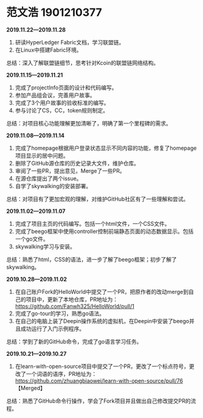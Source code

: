 # 范文浩 1901210377

**2019.11.22—2019.11.28**

1. 研读HyperLedger Fabric文档，学习联盟链。
2. 在Linux中搭建Fabric环境。

总结：深入了解联盟链细节，思考针对Kcoin的联盟链网络结构。

**2019.11.15—2019.11.21**

1. 完成了projectInfo页面的设计和代码编写。
2. 参加产品组会议，完善用户故事。
3. 完成了3个用户故事的验收标准的编写。
4. 参与讨论了CS，CC，token规则制定。

总结：对项目核心功能理解更加清晰了，明确了第一个里程碑的需求。

**2019.11.08—2019.11.14**

1. 完成了homepage根据用户登录状态显示不同内容的功能，修复了homepage项目显示的居中问题。
2. 删除了GitHub源仓库的历史记录大文件，维护仓库。
3. 审阅了一些PR，提出意见，Merge了一些PR。
4. 在源仓库提出了两个issue。
5. 自学了skywalking的安装部署。

总结：对项目有了更加宏观的理解，对维护GitHub社区有了一些理解和尝试。

**2019.11.02—2019.11.07**

1. 完成了项目主页的代码编写。包括一个html文件，一个CSS文件。
2. 完成了beego框架中使用controller控制前端静态页面的动态数据显示。包括一个go文件。
3. skywalking学习与安装。

总结：熟悉了html，CSS的语法，进一步了解了beego框架；初步了解了skywalking。



**2019.10.28—2019.11.02**

1. 在自己账户Fork的HelloWorld中提交了一个PR，把原作者的改动merge到自己的项目中，更新了本地仓库，PR地址为： https://github.com/Fanwh325/HelloWorld/pull/1 
2. 完成了go-tour的学习，熟悉go语法。
3. 在自己的电脑上装了Deepin操作系统的虚拟机，在Deepin中安装了beego并且成功运行了入门示例程序。

总结：学到了新的GitHub命令，完成了go语言学习任务。

**2019.10.21—2019.10.27**

1. 在learn-with-open-source项目中提交了一个PR，更改了一个标点符号，更改了一个词语的语序，PR地址为：https://github.com/zhuangbiaowei/learn-with-open-source/pull/76  【Merged】    

总结：熟悉了GitHub命令行操作，学会了Fork项目并且做出自己修改提交PR的流程。

